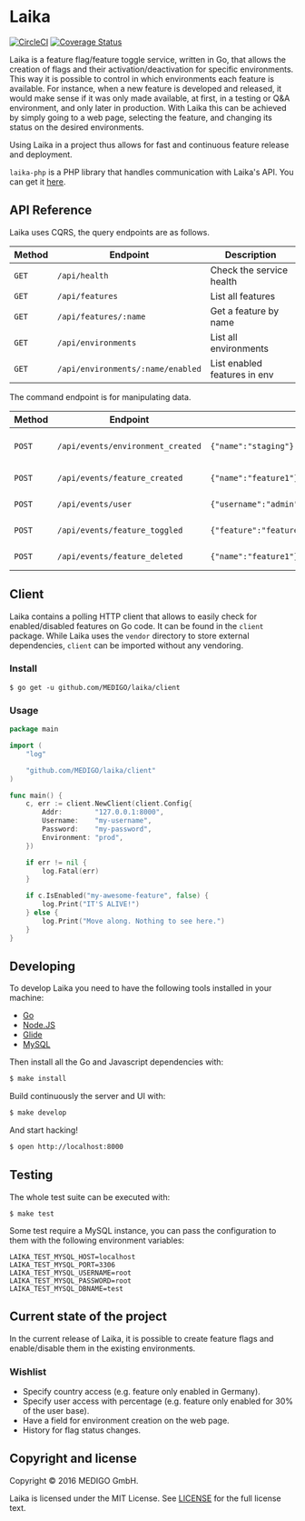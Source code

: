# Laika

[![CircleCI](https://circleci.com/gh/MEDIGO/laika.svg?style=shield)](https://circleci.com/gh/MEDIGO/laika) [![Coverage Status](https://coveralls.io/repos/github/MEDIGO/laika/badge.svg)](https://coveralls.io/github/MEDIGO/laika)

Laika is a feature flag/feature toggle service, written in Go, that allows the creation of flags and their activation/deactivation for specific environments. This way it is possible to control in which environments each feature is available. For instance, when a new feature is developed and released, it would make sense if it was only made available, at first, in a testing or Q&A environment, and only later in production. With Laika this can be achieved by simply going to a web page, selecting the feature, and changing its status on the desired environments.

Using Laika in a project thus allows for fast and continuous feature release and deployment.

`laika-php` is a PHP library that handles communication with Laika's API. You can get it [here](https://github.com/MEDIGO/laika-php).

## API Reference

Laika uses CQRS, the query endpoints are as follows.

| Method  | Endpoint                              | Description                  |
| ------- | ------------------------------------- | ---------------------------- |
| `GET`   | `/api/health`                         | Check the service health     |
| `GET`   | `/api/features`                       | List all features            |
| `GET`   | `/api/features/:name`                 | Get a feature by name        |
| `GET`   | `/api/environments`                   | List all environments        |
| `GET`   | `/api/environments/:name/enabled`     | List enabled features in env |

The command endpoint is for manipulating data.

| Method  | Endpoint                          | Example body                                                   | Description               |
| ------- | --------------------------------- | -------------------------------------------------------------- | ------------------------- |
| `POST`  | `/api/events/environment_created` | `{"name":"staging"}`                                           | Create a new environment. |
| `POST`  | `/api/events/feature_created`     | `{"name":"feature1"}`                                          | Create a new feature.     |
| `POST`  | `/api/events/user`                | `{"username":"admin","password":"secret"}`                     | Create a new user.        |
| `POST`  | `/api/events/feature_toggled`     | `{"feature":"feature1","environment":"staging","status":true}` | Toggle a feature.         |
| `POST`  | `/api/events/feature_deleted`     | `{"name":"feature1"}`                                          | Delete a feature.         |

## Client

Laika contains a polling HTTP client that allows to easily check for enabled/disabled features on Go code. It can be found in the `client` package. While Laika uses the `vendor` directory to store external dependencies, `client` can be imported without any vendoring.

### Install

```
$ go get -u github.com/MEDIGO/laika/client
```

### Usage

```go
package main

import (
	"log"

	"github.com/MEDIGO/laika/client"
)

func main() {
	c, err := client.NewClient(client.Config{
		Addr:        "127.0.0.1:8000",
		Username:    "my-username",
		Password:    "my-password",
		Environment: "prod",
	})

	if err != nil {
		log.Fatal(err)
	}

	if c.IsEnabled("my-awesome-feature", false) {
		log.Print("IT'S ALIVE!")
	} else {
		log.Print("Move along. Nothing to see here.")
	}
}
```

## Developing

To develop Laika you need to have the following tools installed in your machine:

* [Go](https://golang.org/doc/install)
* [Node.JS](https://nodejs.org/en/download/)
* [Glide](https://github.com/Masterminds/glide)
* [MySQL](https://dev.mysql.com/downloads/installer/)

Then install all the Go and Javascript dependencies with:

```sh
$ make install
```


Build continuously the server and UI with:

```sh
$ make develop
```

And start hacking!

```sh
$ open http://localhost:8000
```

## Testing

The whole test suite can be executed with:

```
$ make test
```

Some test require a MySQL instance, you can pass the configuration to them with the following
environment variables:

```
LAIKA_TEST_MYSQL_HOST=localhost
LAIKA_TEST_MYSQL_PORT=3306
LAIKA_TEST_MYSQL_USERNAME=root
LAIKA_TEST_MYSQL_PASSWORD=root
LAIKA_TEST_MYSQL_DBNAME=test
```

## Current state of the project

In the current release of Laika, it is possible to create feature flags and enable/disable them in the existing environments.

### Wishlist

- Specify country access (e.g. feature only enabled in Germany).
- Specify user access with percentage (e.g. feature only enabled for 30% of the user base).
- Have a field for environment creation on the web page.
- History for flag status changes.

## Copyright and license

Copyright © 2016 MEDIGO GmbH.

Laika is licensed under the MIT License. See [LICENSE](LICENSE) for the full license text.
